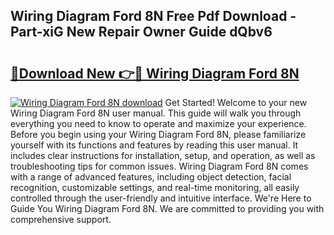 ## Wiring Diagram Ford 8N Free Pdf Download - Part-xiG New Repair Owner Guide dQbv6

# <h2><a href="http://dfiajmz.blite.top/?on=Wiring+Diagram+Ford+8N">🔗Download New 👉🔴 Wiring Diagram Ford 8N</a></h2>

[![Wiring Diagram Ford 8N download](https://i.imgur.com/lujVjoI.png)](http://dfiajmz.blite.top/?on=Wiring+Diagram+Ford+8N)
Get Started! Welcome to your new Wiring Diagram Ford 8N user manual. This guide will walk you through everything you need to know to operate and maximize your experience. Before you begin using your Wiring Diagram Ford 8N, please familiarize yourself with its functions and features by reading this user manual. It includes clear instructions for installation, setup, and operation, as well as troubleshooting tips for common issues. Wiring Diagram Ford 8N comes with a range of advanced features, including object detection, facial recognition, customizable settings, and real-time monitoring, all easily controlled through the user-friendly and intuitive interface. We're Here to Guide You Wiring Diagram Ford 8N. We are committed to providing you with comprehensive support.
